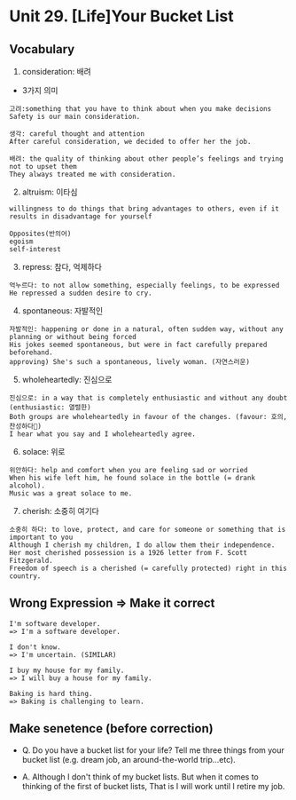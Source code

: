 # Unit 29. [Life]Your Bucket List

## Vocabulary
1. consideration: 배려
- 3가지 의미
```
고려:something that you have to think about when you make decisions
Safety is our main consideration.
 
생각: careful thought and attention
After careful consideration, we decided to offer her the job.
 
배려: the quality of thinking about other people’s feelings and trying not to upset them
They always treated me with consideration.
```
2. altruism: 이타심
```
willingness to do things that bring advantages to others, even if it results in disadvantage for yourself

Opposites(반의어)
egoism
self-interest
```
3. repress: 참다, 억제하다
```
억누르다: to not allow something, especially feelings, to be expressed
He repressed a sudden desire to cry.
```
4. spontaneous: 자발적인
```
자발적인: happening or done in a natural, often sudden way, without any planning or without being forced
His jokes seemed spontaneous, but were in fact carefully prepared beforehand.
approving) She's such a spontaneous, lively woman. (자연스러운)
```
5. wholeheartedly: 진심으로
```
진심으로: in a way that is completely enthusiastic and without any doubt (enthusiastic: 열렬한)
Both groups are wholeheartedly in favour of the changes. (favour: 호의, 찬성하다)
I hear what you say and I wholeheartedly agree.
```
6. solace: 위로
```
위안하다: help and comfort when you are feeling sad or worried
When his wife left him, he found solace in the bottle (= drank alcohol).
Music was a great solace to me.
```
7. cherish: 소중히 여기다
```
소중히 하다: to love, protect, and care for someone or something that is important to you
Although I cherish my children, I do allow them their independence.
Her most cherished possession is a 1926 letter from F. Scott Fitzgerald.
Freedom of speech is a cherished (= carefully protected) right in this country.
```

## Wrong Expression => Make it correct
```
I'm software developer.
=> I'm a software developer.

I don't know.
=> I'm uncertain. (SIMILAR)

I buy my house for my family.
=> I will buy a house for my family.

Baking is hard thing.
=> Baking is challenging to learn.
```

## Make senetence (before correction)
- Q. Do you have a bucket list for your life? Tell me three things from your bucket list (e.g. dream job, an around-the-world trip...etc).

- A. Although I don't think of my bucket lists. But when it comes to thinking of the first of bucket lists, That is I will work until I retire my job.

